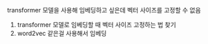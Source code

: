 transformer 모델을 사용해 임베딩하고 싶은데 벡터 사이즈를 고정할 수 없음<br>
1. transformer 모델로 임베딩할 때 벡터 사이즈 고정하는 법 찾기<br>
2. word2vec 같은걸 사용해서 임베딩<br>
